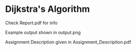 # Dijkstra's Algorithm

Check Report.pdf for info

Example output shown in output.png

Assignment Description given in Assignment_Description.pdf
